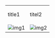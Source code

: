 <table align="center">
    <tr>
    <td><p>title1</p></td>
    <td><p>titel2</p></td>
    </tr>
    <tr>
        <td align="center" width="50%">
           <img src="./img1.png" alt="img1"/>
        </td>
        <td align="center" width="50%">
           <img src="./img2.png" alt="img2"/>
        </td>
    </tr>
</table>